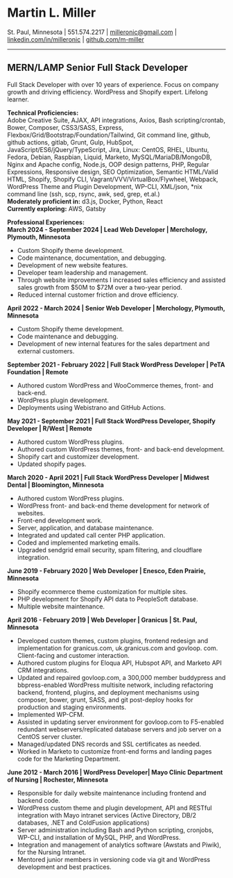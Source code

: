 # Martin L. Miller  
St. Paul, Minnesota | 551.574.2217 | [milleronic@gmail.com](mailto:milleronic@gmail.com) | [linkedin.com/in/milleronic](http://linkedin.com/in/milleronic) | [github.com/m-miller](http://github.com/m-miller)

---

## MERN/LAMP Senior Full Stack Developer  
Full Stack Developer with over 10 years of experience. Focus on company growth and driving efficiency. WordPress and Shopify expert. Lifelong learner. 

**Technical Proficiencies:**  
Adobe Creative Suite, AJAX, API integrations, Axios, Bash scripting/crontab, Bower, Composer, CSS3/SASS, Express, Flexbox/Grid/Bootstrap/Foundation/Tailwind, Git command line, github, github actions, gitlab, Grunt, Gulp, HubSpot, JavaScript/ES6/jQuery/TypeScript, Jira, Linux: CentOS, RHEL, Ubuntu, Fedora, Debian, Raspbian, Liquid, Marketo, MySQL/MariaDB/MongoDB, Nginx and Apache config, Node.js, OOP design patterns, PHP, Regular Expressions, Responsive design, SEO Optimization, Semantic HTML/Valid HTML, Shopify, Shopify CLI, Vagrant/VVV/VirtualBox/Flywheel, Webpack, WordPress Theme and Plugin Development, WP-CLI, XML/json, \*nix command line (ssh, scp, rsync, awk, sed, grep, et.al.)  
**Moderately proficient in:** d3.js, Docker, Python, React  
**Currently exploring:** AWS, Gatsby

**Professional Experiences:**  
**March 2024 \- September 2024 | Lead Web Developer | Merchology, Plymouth, Minnesota**  
* Custom Shopify theme development.  
* Code maintenance, documentation, and debugging.  
* Development of new website features.  
* Developer team leadership and management.  
* Through website improvements I increased sales efficiency and assisted sales growth from $50M to $72M over a two-year period.  
* Reduced internal customer friction and drove efficiency.

**April 2022 \- March 2024 | Senior Web Developer | Merchology, Plymouth, Minnesota**  
* Custom Shopify theme development.  
* Code maintenance and debugging.  
* Development of new internal features for the sales department and external customers.

**September 2021 \- February 2022 | Full Stack WordPress Developer | PeTA Foundation | Remote**  
* Authored custom WordPress and WooCommerce themes, front- and back-end.  
* WordPress plugin development.  
* Deployments using Webistrano and GitHub Actions.

**May 2021 \- September 2021 | Full Stack WordPress Developer, Shopify Developer | R/West | Remote**  
* Authored custom WordPress plugins.  
* Authored custom WordPress themes, front- and back-end development.  
* Shopify cart and customizer development.  
* Updated shopify pages.

**March 2020 \- April 2021 | Full Stack WordPress Developer | Midwest Dental | Bloomington, Minnesota**  
* Authored custom WordPress plugins.  
* WordPress front- and back-end theme development for network of websites.  
* Front-end development work.  
* Server, application, and database maintenance.  
* Integrated and updated call center PHP application.  
* Coded and implemented marketing emails.  
* Upgraded sendgrid email security, spam filtering, and cloudflare integration.

**June 2019 \- February 2020 | Web Developer | Enesco, Eden Prairie, Minnesota**  
* Shopify ecommerce theme customization for multiple sites.  
* PHP development for Shopify API data to PeopleSoft database.  
* Multiple website maintenance.

**April 2016 \- February 2019 | Web Developer | Granicus | St. Paul, Minnesota**  
* Developed custom themes, custom plugins, frontend redesign and implementation for granicus.com, uk.granicus.com and govloop. com. Client-facing and customer interaction.  
* Authored custom plugins for Eloqua API, Hubspot API, and Marketo API CRM integrations.  
* Updated and repaired govloop.com, a 300,000 member buddypress and bbpress-enabled WordPress multisite network, including refactoring backend, frontend, plugins, and deployment mechanisms using composer, bower, grunt, SASS, and git post-deploy hooks for production and staging environments.  
* Implemented WP-CFM.  
* Assisted in updating server environment for govloop.com to F5-enabled redundant webservers/replicated database servers and job server on a CentOS server cluster.  
* Managed/updated DNS records and SSL certificates as needed.  
* Worked in Marketo to customize front-end forms and landing pages code for the Marketing Department.

**June 2012 \- March 2016 | WordPress Developer| Mayo Clinic Department of Nursing | Rochester, Minnesota**  
* Responsible for daily website maintenance including frontend and backend code.  
* WordPress custom theme and plugin development, API and RESTful integration with Mayo intranet services (Active Directory, DB/2 databases, .NET and ColdFusion applications)  
* Server administration including Bash and Python scripting, cronjobs, WP-CLI, and installation of MySQL, PHP, and WordPress.  
* Integration and management of analytics software (Awstats and Piwik), for the Nursing Intranet.  
* Mentored junior members in versioning code via git and WordPress development and best practices.
